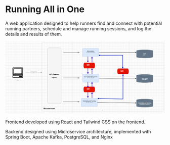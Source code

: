 # Running All in One
 A web application designed to help runners find and connect with potential running partners, schedule and manage running sessions, and log the details and results of them.

<img title="diagram" alt="Alt diagram" src="RAIO Diagram.PNG">

Frontend developed using React and Tailwind CSS on the frontend.

Backend designed using Microservice architecture, implemented with Spring Boot, Apache Kafka, PostgreSQL, and Nginx
